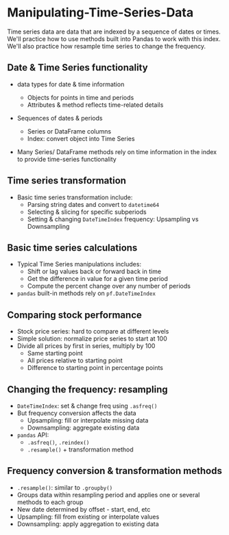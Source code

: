 # Manipulating-Time-Series-Data
 Time series data are data that are indexed by a sequence of dates or times. We'll practice how to use methods built into Pandas to work with this index. We'll also practice how resample time series to change the frequency. 


## Date & Time Series functionality

- data types for date & time information 
  - Objects for points in time and periods
  - Attributes & method reflects time-related details

- Sequences of dates & periods 
  - Series or DataFrame columns
  - Index: convert object into Time Series 

- Many Series/ DataFrame methods rely on time information in the index to provide time-series functionality

## Time series transformation 

- Basic time series transformation include:
  - Parsing string dates and convert to `datetime64`
  - Selecting & slicing for specific subperiods
  - Setting & changing `DateTimeIndex` frequency: Upsampling vs Downsampling 
 
## Basic time series calculations

- Typical Time Series manipulations includes:
  - Shift or lag values back or forward back in time
  - Get the difference in value for a given time period
  - Compute the percent change over any number of periods
- `pandas` built-in methods rely on `pf.DateTimeIndex`

## Comparing stock performance 

- Stock price series: hard to compare at different levels
- Simple solution: normalize price series to start at 100
- Divide all prices by first in series, multiply by 100
  - Same starting point
  - All prices relative to starting point 
  - Difference to starting point in percentage points

## Changing the frequency: resampling

- `DateTimeIndex`: set & change freq using `.asfreq()`
- But frequency conversion affects the data
  - Upsampling: fill or interpolate missing data
  - Downsampling: aggregate existing data
- `pandas` API:
  - `.asfreq()`, `.reindex()`
  - `.resample()` + transformation method

## Frequency conversion & transformation methods

- `.resample()`: similar to `.groupby()`
- Groups data within resampling period and applies one or several methods to each group
- New date determined by offset - start, end, etc
- Upsampling: fill from existing or interpolate values
- Downsampling: apply aggregation to existing data
